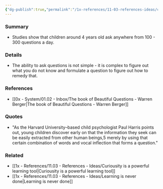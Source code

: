 ```yaml
---
{"dg-publish":true,"permalink":"/1x-references/11-03-references-ideas/children-ask-300-questions-a-day/","title":"Children ask 300 questions a day","dgShowBacklinks":false}
---
```



### Summary
- Studies show that children around 4 years old ask anywhere from 100 - 300 questions a day.

### Details
- The ability to ask questions is not simple - it is complex to figure out what you do not know and formulate a question to figure out how to remedy that.

### References
- [[0x - System/01.02 - Inbox/The book of Beautiful Questions - Warren Berger\|The book of Beautiful Questions - Warren Berger]]

### Quotes
- "As the Harvard University–based child psychologist Paul Harris points out, young children discover early on that the information they seek can be easily extracted from other human beings,5 merely by using that certain combination of words and vocal inflection that forms a question."

### Related
- [[1x - References/11.03 - References - Ideas/Curiousity is a powerful learning tool\|Curiousity is a powerful learning tool]]
- [[1x - References/11.03 - References - Ideas/Learning is never done\|Learning is never done]]